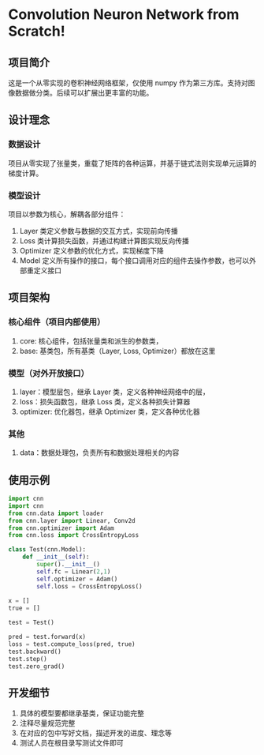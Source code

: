 # Convolution Neuron Network from Scratch!

## 项目简介
这是一个从零实现的卷积神经网络框架，仅使用 numpy 作为第三方库。支持对图像数据做分类。后续可以扩展出更丰富的功能。

## 设计理念
### 数据设计
项目从零实现了张量类，重载了矩阵的各种运算，并基于链式法则实现单元运算的梯度计算。

### 模型设计
项目以参数为核心，解耦各部分组件：
1. Layer 类定义参数与数据的交互方式，实现前向传播
2. Loss 类计算损失函数，并通过构建计算图实现反向传播
3. Optimizer 定义参数的优化方式，实现梯度下降
4. Model 定义所有操作的接口，每个接口调用对应的组件去操作参数，也可以外部重定义接口

## 项目架构
### 核心组件（项目内部使用）
1. core: 核心组件，包括张量类和派生的参数类，
2. base: 基类包，所有基类（Layer, Loss, Optimizer）都放在这里
### 模型（对外开放接口）
1. layer：模型层包，继承 Layer 类，定义各种神经网络中的层，
2. loss：损失函数包，继承 Loss 类，定义各种损失计算器
3. optimizer: 优化器包，继承 Optimizer 类，定义各种优化器
### 其他
1. data：数据处理包，负责所有和数据处理相关的内容

## 使用示例

```python
import cnn
import cnn
from cnn.data import loader
from cnn.layer import Linear, Conv2d
from cnn.optimizer import Adam
from cnn.loss import CrossEntropyLoss

class Test(cnn.Model):
    def __init__(self):
        super().__init__()
        self.fc = Linear(2,1)
        self.optimizer = Adam()
        self.loss = CrossEntropyLoss()
        
x = []
true = []

test = Test()

pred = test.forward(x)
loss = test.compute_loss(pred, true)
test.backward()
test.step()
test.zero_grad()
```
## 开发细节
1. 具体的模型要都继承基类，保证功能完整
2. 注释尽量规范完整
3. 在对应的包中写好文档，描述开发的进度、理念等
4. 测试人员在根目录写测试文件即可
